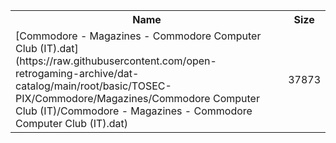 <table>
<tr><th>Name</th><th>Size</th></tr>
<tr><td>
[Commodore - Magazines - Commodore Computer Club (IT).dat](https://raw.githubusercontent.com/open-retrogaming-archive/dat-catalog/main/root/basic/TOSEC-PIX/Commodore/Magazines/Commodore Computer Club (IT)/Commodore - Magazines - Commodore Computer Club (IT).dat)
</td><td>37873</td></tr>
</table>
